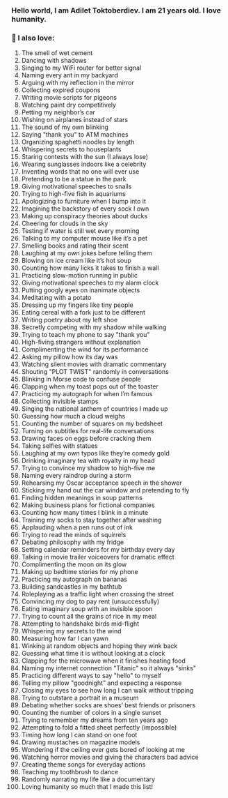 ### Hello world, I am Adilet Toktoberdiev️. I am 21 years old. I love humanity.

### 📝 I also love:
1. The smell of wet cement  
2. Dancing with shadows  
3. Singing to my WiFi router for better signal  
4. Naming every ant in my backyard  
5. Arguing with my reflection in the mirror  
6. Collecting expired coupons  
7. Writing movie scripts for pigeons  
8. Watching paint dry competitively  
9. Petting my neighbor’s car  
10. Wishing on airplanes instead of stars  
11. The sound of my own blinking  
12. Saying "thank you" to ATM machines  
13. Organizing spaghetti noodles by length  
14. Whispering secrets to houseplants  
15. Staring contests with the sun (I always lose)  
16. Wearing sunglasses indoors like a celebrity  
17. Inventing words that no one will ever use  
18. Pretending to be a statue in the park  
19. Giving motivational speeches to snails  
20. Trying to high-five fish in aquariums  
21. Apologizing to furniture when I bump into it  
22. Imagining the backstory of every sock I own  
23. Making up conspiracy theories about ducks  
24. Cheering for clouds in the sky  
25. Testing if water is still wet every morning  
26. Talking to my computer mouse like it’s a pet  
27. Smelling books and rating their scent  
28. Laughing at my own jokes before telling them  
29. Blowing on ice cream like it’s hot soup  
30. Counting how many licks it takes to finish a wall  
31. Practicing slow-motion running in public  
32. Giving motivational speeches to my alarm clock  
33. Putting googly eyes on inanimate objects  
34. Meditating with a potato  
35. Dressing up my fingers like tiny people  
36. Eating cereal with a fork just to be different  
37. Writing poetry about my left shoe  
38. Secretly competing with my shadow while walking  
39. Trying to teach my phone to say "thank you"  
40. High-fiving strangers without explanation  
41. Complimenting the wind for its performance  
42. Asking my pillow how its day was  
43. Watching silent movies with dramatic commentary  
44. Shouting "PLOT TWIST" randomly in conversations  
45. Blinking in Morse code to confuse people  
46. Clapping when my toast pops out of the toaster  
47. Practicing my autograph for when I’m famous  
48. Collecting invisible stamps  
49. Singing the national anthem of countries I made up  
50. Guessing how much a cloud weighs  
51. Counting the number of squares on my bedsheet  
52. Turning on subtitles for real-life conversations  
53. Drawing faces on eggs before cracking them  
54. Taking selfies with statues  
55. Laughing at my own typos like they’re comedy gold  
56. Drinking imaginary tea with royalty in my head  
57. Trying to convince my shadow to high-five me  
58. Naming every raindrop during a storm  
59. Rehearsing my Oscar acceptance speech in the shower  
60. Sticking my hand out the car window and pretending to fly  
61. Finding hidden meanings in soup patterns  
62. Making business plans for fictional companies  
63. Counting how many times I blink in a minute  
64. Training my socks to stay together after washing  
65. Applauding when a pen runs out of ink  
66. Trying to read the minds of squirrels  
67. Debating philosophy with my fridge  
68. Setting calendar reminders for my birthday every day  
69. Talking in movie trailer voiceovers for dramatic effect  
70. Complimenting the moon on its glow  
71. Making up bedtime stories for my phone  
72. Practicing my autograph on bananas  
73. Building sandcastles in my bathtub  
74. Roleplaying as a traffic light when crossing the street  
75. Convincing my dog to pay rent (unsuccessfully)  
76. Eating imaginary soup with an invisible spoon  
77. Trying to count all the grains of rice in my meal  
78. Attempting to handshake birds mid-flight  
79. Whispering my secrets to the wind  
80. Measuring how far I can yawn  
81. Winking at random objects and hoping they wink back  
82. Guessing what time it is without looking at a clock  
83. Clapping for the microwave when it finishes heating food  
84. Naming my internet connection "Titanic" so it always "sinks"  
85. Practicing different ways to say "hello" to myself  
86. Telling my pillow "goodnight" and expecting a response  
87. Closing my eyes to see how long I can walk without tripping  
88. Trying to outstare a portrait in a museum  
89. Debating whether socks are shoes’ best friends or prisoners  
90. Counting the number of colors in a single sunset  
91. Trying to remember my dreams from ten years ago  
92. Attempting to fold a fitted sheet perfectly (impossible)  
93. Timing how long I can stand on one foot  
94. Drawing mustaches on magazine models  
95. Wondering if the ceiling ever gets bored of looking at me  
96. Watching horror movies and giving the characters bad advice  
97. Creating theme songs for everyday actions  
98. Teaching my toothbrush to dance  
99. Randomly narrating my life like a documentary  
100. Loving humanity so much that I made this list!
